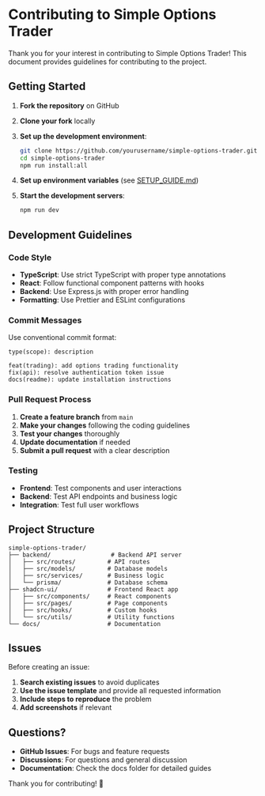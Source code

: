 # Contributing to Simple Options Trader

Thank you for your interest in contributing to Simple Options Trader! This document provides guidelines for contributing to the project.

## Getting Started

1. **Fork the repository** on GitHub
2. **Clone your fork** locally
3. **Set up the development environment**:
   ```bash
   git clone https://github.com/yourusername/simple-options-trader.git
   cd simple-options-trader
   npm run install:all
   ```

4. **Set up environment variables** (see [SETUP_GUIDE.md](./docs/SETUP_GUIDE.md))
5. **Start the development servers**:
   ```bash
   npm run dev
   ```

## Development Guidelines

### Code Style

- **TypeScript**: Use strict TypeScript with proper type annotations
- **React**: Follow functional component patterns with hooks
- **Backend**: Use Express.js with proper error handling
- **Formatting**: Use Prettier and ESLint configurations

### Commit Messages

Use conventional commit format:
```
type(scope): description

feat(trading): add options trading functionality
fix(api): resolve authentication token issue
docs(readme): update installation instructions
```

### Pull Request Process

1. **Create a feature branch** from `main`
2. **Make your changes** following the coding guidelines
3. **Test your changes** thoroughly
4. **Update documentation** if needed
5. **Submit a pull request** with a clear description

### Testing

- **Frontend**: Test components and user interactions
- **Backend**: Test API endpoints and business logic
- **Integration**: Test full user workflows

## Project Structure

```
simple-options-trader/
├── backend/                 # Backend API server
│   ├── src/routes/         # API routes
│   ├── src/models/         # Database models
│   ├── src/services/       # Business logic
│   └── prisma/             # Database schema
├── shadcn-ui/              # Frontend React app
│   ├── src/components/     # React components
│   ├── src/pages/          # Page components
│   ├── src/hooks/          # Custom hooks
│   └── src/utils/          # Utility functions
└── docs/                   # Documentation
```

## Issues

Before creating an issue:
1. **Search existing issues** to avoid duplicates
2. **Use the issue template** and provide all requested information
3. **Include steps to reproduce** the problem
4. **Add screenshots** if relevant

## Questions?

- **GitHub Issues**: For bugs and feature requests
- **Discussions**: For questions and general discussion
- **Documentation**: Check the docs folder for detailed guides

Thank you for contributing! 🚀 